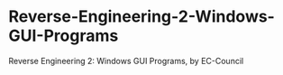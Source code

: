 # Reverse-Engineering-2-Windows-GUI-Programs
Reverse Engineering 2: Windows GUI Programs, by EC-Council
